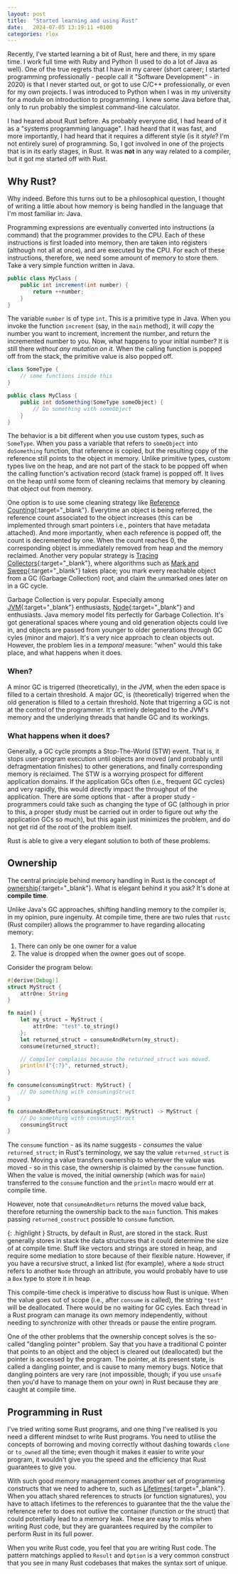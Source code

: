 ```yaml
---
layout: post
title:  "Started learning and using Rust"
date:   2024-07-05 13:19:11 +0100
categories: rlox
---
```



Recently, I've started learning a bit of Rust, here and there, in my spare time. I work full time with Ruby and Python (I used to do a lot of Java as well). One of the true regrets that I have in my career (short career; I started programming professionally - people call it "Software Development" - in 2020) is that I never started out, or got to use C/C++ professionally, or even for my own projects. I was introduced to Python when I was in my university for a module on introduction to programming. I knew some Java before that, only to run probably the simplest command-line calculator. 

I had heared about Rust before. As probably everyone did, I had heard of it as a "systems programming language". I had heard that it was fast, and more importantly, I had heard that it requires a different style (is it _style_? I'm not entirely sure) of programming. So, I got involved in one of the projects that is in its early stages, in Rust. It was **not** in any way related to a compiler, but it got me started off with Rust.

## Why Rust?

Why indeed. Before this turns out to be a philosophical question, I thought of writing a little about how memory is being handled in the language that I'm most familiar in: Java.

Programming expressions are eventually converted into instructions (a command) that the programmer provides to the CPU. Each of these instructions is first loaded into memory, then are taken into registers (although not all at once), and are executed by the CPU. For each of these instructions, therefore, we need some amount of memory to store them. Take a very simple function written in Java.

```java
public class MyClass {
    public int increment(int number) {
        return ++number;
    }
}
```

The variable `number` is of type `int`. This is a primitive type in Java. When you invoke the function `increment` (say, in the `main` method), it will _copy_ the number you want to increment, increment the number, and return the incremented number to you. Now, what happens to your initial number? It is still there _without any mutation on it_. When the calling function is popped off from the stack, the primitive value is also popped off.

```java
class SomeType {
    // some functions inside this
}

public class MyClass {
    public int doSomething(SomeType someObject) {
        // Do something with someObject
    }
}
```

The behavior is a bit different when you use custom types, such as `SomeType`. When you pass a variable that refers to `someObject` into `doSomething` function, that reference is copied, but the resulting copy of the reference still points to the object in memory. Unlike primitive types, custom types live on the heap, and are not part of the stack to be popped off when the calling function's activation record (stack frame) is popped off. It lives on the heap until some form of cleaning reclaims that memory by cleaning that object out from memory.

One option is to use some cleaning strategy like [Reference Counting](https://en.wikipedia.org/wiki/Reference_counting){:target="_blank"}. Everytime an object is being referred, the reference count associated to the object increases (this can be implemented through smart pointers i.e., pointers that have metadata attached). And more importantly, when each reference is popped off, the count is decremented by one. When the count reaches 0, the corresponding object is immediately removed from heap and the memory reclaimed. Another very popular strategy is [Tracing Collectors](https://en.wikipedia.org/wiki/Tracing_garbage_collection){:target="_blank"}, where algorithms such as [Mark and Sweep](https://www.cs.odu.edu/~zeil/cs330/f13/Public/garbageCollection/garbageCollection-htmlsu5.html){:target="_blank"} takes place; you mark every reachable object from a GC (Garbage Collection) root, and claim the unmarked ones later on in a GC cycle. 

Garbage Collection is very popular. Especially among [JVM](https://www.oracle.com/webfolder/technetwork/tutorials/obe/java/gc01/index.html){:target="_blank"} enthusiasts, [Node](https://nodejs.org/en/learn/diagnostics/memory/using-gc-traces){:target="_blank"} and enthusiasts. Java memory model fits perfectly for Garbage Collection. It's got generational spaces where young and old generation objects could live in, and objects are passed from younger to older generations through GC cyles (minor and major). It's a very nice approach to clean objects out. However, the problem lies in a _temporal_ measure: "when" would this take place, and what happens when it does. 

### When?

A minor GC is trigerred (theoretically), in the JVM, when the eden space is filled to a certain threshold. A major GC, is (theoretically) trigerred when the old generation is filled to a certain threshold. Note that trigerring a GC is not at the control of the programmer. It's entirely delegated to the JVM's memory and the underlying threads that handle GC and its workings.

### What happens when it does?

Generally, a GC cycle prompts a Stop-The-World (STW) event. That is, it stops user-program execution until objects are moved (and probably until defragmentation finishes) to other generations, and finally corresponding memory is reclaimed. The STW is a worrying prospect for different application domains. If the application GCs often (i.e., frequent GC cycles) and very rapidly, this would directly impact the throughput of the application. There are some options that - after a proper study - programmers could take such as changing the type of GC (although in prior to this, a proper study must be carried out in order to figure out _why_ the application GCs so much), but this again just minimizes the problem, and do not get rid of the root of the problem itself.

Rust is able to give a very elegant solution to both of these problems. 

## Ownership

The central principle behind memory handling in Rust is the concept of [ownership](https://doc.rust-lang.org/book/ch04-00-understanding-ownership.html){:target="_blank"}. What is elegant behind it you ask? It's done at **compile time**.

Unlike Java's GC approaches, shifting handling memory to the compiler is, in my opinion, pure ingenuity. At compile time, there are two rules that `rustc` (Rust compiler) allows the programmer to have regarding allocating memory:

1. There can only be one owner for a value
2. The value is dropped when the owner goes out of scope.

Consider the program below:

```rust
#[derive(Debug)]
struct MyStruct {
    attrOne: String
}

fn main() {
    let my_struct = MyStruct {
        attrOne: "test".to_string()
    };
    let returned_struct = consumeAndReturn(my_struct);
    consume(returned_struct);

    // Compiler complains because the returned_struct was moved.
    println!("{:?}", returned_struct);
}

fn consume(consumingStruct: MyStruct) {
    // Do something with consumingStruct
}

fn consumeAndReturn(consumingStruct: MyStruct) -> MyStruct {
    // Do something with consumingStruct
    consumingStruct
}
```

The `consume` function - as its name suggests - _consumes_ the value `returned_struct`; in Rust's terminology, we say the value `returned_struct` is _moved_. Moving a value transfers ownership to wherever the value was moved - so in this case, the ownership is claimed by the `consume` function. When the value is moved, the initial ownership (which was for `main`) transferred to the `consume` function and the `println` macro would err at compile time.

However, note that `consumeAndReturn` returns the moved value back, therefore returning the ownership back to the `main` function. This makes passing `returned_construct` possible to `consume` function.

{: .highlight }
Structs, by default in Rust, are stored in the stack. Rust generally stores in stack the data structures that it could determine the size of at compile time. Stuff like vectors and strings are stored in heap, and require some mediation to store because of their flexible nature. However, if you have a recursive struct, a linked list (for example), where a `Node` struct refers to another `Node` through an attribute, you would probably have to use a `Box` type to store it in heap.

This compile-time check is imperative to discuss how Rust is unique. When the value goes out of scope (i.e., after `consume` is called), the string `"test"` will be deallocated. There would be no waiting for GC cyles. Each thread in a Rust program can manage its own memory independently, without needing to synchronize with other threads or pause the entire program. 

One of the other problems that the ownership concept solves is the so-called "dangling pointer" problem. Say that you have a traditional C pointer that points to an object and the object is cleared out (deallocated) but the pointer is accessed by the program. The pointer, at its present state, is called a dangling pointer, and is cause to many memory bugs. Notice that dangling pointers are very rare (not impossible, though; if you use `unsafe` then you'd have to manage them on your own) in Rust because they are caught at compile time.

## Programming in Rust

I've tried writing some Rust programs, and one thing I've realised is you need a different mindset to write Rust programs. You need to utilise the concepts of borrowing and moving correctly without dashing towards `clone` or `to_owned` all the time; even though it makes it easier to write your program, it wouldn't give you the speed and the efficiency that Rust guarantees to give you.

With such good memory management comes another set of programming constructs that we need to adhere to, such as [Lifetimes](https://doc.rust-lang.org/book/ch10-03-lifetime-syntax.html){:target="_blank"}. When you attach shared references to structs (or function signatures), you have to attach lifetimes to the references to guarantee that the the value the reference refer to does not outlive the container (function or the struct) that could potentially lead to a memory leak. These are easy to miss when writing Rust code, but they are guarantees required by the compiler to perform Rust in its full power. 

When you write Rust code, you feel that you are writing Rust code. The pattern matchings applied to `Result` and `Option` is a very common construct that you see in many Rust codebases that makes the syntax sort of unique. 